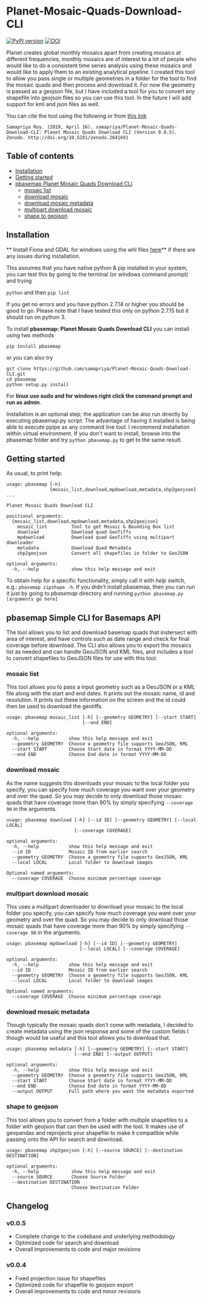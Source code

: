 # Planet-Mosaic-Quads-Download-CLI
[![PyPI version](https://badge.fury.io/py/pbasemap.svg)](https://badge.fury.io/py/pbasemap)
[![DOI](https://zenodo.org/badge/DOI/10.5281/zenodo.2641691.svg)](https://doi.org/10.5281/zenodo.2641691)

Planet creates global monthly mosaics apart from creating mosaics at different frequencies, monthly mosaics are of interest to a lot of people who would like to do a consistent time series analysis using these mosaics and would like to apply them to an existing analytical pipeline. I created this tool to allow you pass single or multiple geometries in a folder for the tool to find the mosaic quads and then process and download it. For now the geometry is passed as a geojson file, but I have included a tool for you to convert any shapefile into geojson files so you can use this tool. In the future I will add support for kml and json files as well.

You can cite the tool using the following or from [this link](https://zenodo.org/record/2641691)

```
Samapriya Roy. (2019, April 16). samapriya/Planet-Mosaic-Quads-Download-CLI: Planet Mosaic Quads Download CLI (Version 0.0.5).
Zenodo. http://doi.org/10.5281/zenodo.2641691
```



## Table of contents
* [Installation](#installation)
* [Getting started](#getting-started)
* [pbasemap Planet Mosaic Quads Download CLI](#pbasemap-planet-mosaic-quads-download-cli)
    * [mosaic list](#mosaic-list)
    * [download mosaic](#download-mosaic)
    * [download mosaic metadata](#download-mosaic-metadata)
    * [multipart download mosaic](#multipart-download-mosaic)
    * [shape to geojson](#shape-to-geojson)

## Installation
** Install Fiona and GDAL for windows using the whl files [here](https://www.lfd.uci.edu/~gohlke/pythonlibs/)** if there are any issues during installation.

This assumes that you have native python & pip installed in your system, you can test this by going to the terminal (or windows command prompt) and trying

```python``` and then ```pip list```

If you get no errors and you have python 2.7.14 or higher you should be good to go. Please note that I have tested this only on python 2.7.15 but it should run on python 3.

To install **pbasemap: Planet Mosaic Quads Download CLI** you can install using two methods

```pip install pbasemap```

or you can also try

```
git clone https://github.com/samapriya/Planet-Mosaic-Quads-Download-CLI.git
cd pbasemap
python setup.py install
```
For **linux use sudo and for windows right click the command prompt and run as admin**.

Installation is an optional step; the application can be also run directly by executing pbasemap.py script. The advantage of having it installed is being able to execute ppipe as any command line tool. I recommend installation within virtual environment. If you don't want to install, browse into the pbasemap folder and try ```python pbasemap.py``` to get to the same result.


## Getting started

As usual, to print help:

```
usage: pbasemap [-h]
                {mosaic_list,download,mpdownload,metadata,shp2geojson} ...

Planet Mosaic Quads Download CLI

positional arguments:
  {mosaic_list,download,mpdownload,metadata,shp2geojson}
    mosaic_list         Tool to get Mosaic & Bounding Box list
    download            Download quad GeoTiffs
    mpdownload          Download quad GeoTiffs using multipart downloader
    metadata            Download Quad Metadata
    shp2geojson         Convert all shapefiles in folder to GeoJSON

optional arguments:
  -h, --help            show this help message and exit
  ```

To obtain help for a specific functionality, simply call it with _help_ switch, e.g.: `pbasemap zipshape -h`. If you didn't install pbasemap, then you can run it just by going to *pbasemap* directory and running `python pbasemap.py [arguments go here]`

## pbasemap Simple CLI for Basemaps API
The tool allows you to list and download basemap quads that instersect with area of interest, and have controls such as date range and check for final coverage before download. The CLI also allows you to export the mosaics list as needed and can handle GeoJSON and KML files, and includes a tool to convert shapefiles to GeoJSON files for use with this tool.

### mosaic list
This tool allows you to pass a input geometry such as a GeoJSON or a KML file along with the start and end dates. It prints out the mosaic name, id and resolution. It prints out these information on the screen and the id could then be used to download the geotiffs.

```
usage: pbasemap mosaic_list [-h] [--geometry GEOMETRY] [--start START]
                            [--end END]

optional arguments:
  -h, --help           show this help message and exit
  --geometry GEOMETRY  Choose a geometry file supports GeoJSON, KML
  --start START        Choose Start date in format YYYY-MM-DD
  --end END            Choose End date in format YYYY-MM-DD
```

### download mosaic
As the name suggests this downloads your mosaic to the local folder you specify, you can specify how much coverage you want over your geometry and over the quad. So you may decide to only download those mosaic quads that have coverage more than 90% by simply specifying ```--coverage 90``` in the arguments.

```
usage: pbasemap download [-h] [--id ID] [--geometry GEOMETRY] [--local LOCAL]
                         [--coverage COVERAGE]

optional arguments:
  -h, --help           show this help message and exit
  --id ID              Mosaic ID from earlier search
  --geometry GEOMETRY  Choose a geometry file supports GeoJSON, KML
  --local LOCAL        Local folder to download images

Optional named arguments:
  --coverage COVERAGE  Choose minimum percentage coverage
```

### multipart download mosaic
This uses a multipart downloader to download your mosaic to the local folder you specify, you can specify how much coverage you want over your geometry and over the quad. So you may decide to only download those mosaic quads that have coverage more than 90% by simply specifying ```--coverage 90``` in the arguments.

```
usage: pbasemap mpdownload [-h] [--id ID] [--geometry GEOMETRY]
                           [--local LOCAL] [--coverage COVERAGE]

optional arguments:
  -h, --help           show this help message and exit
  --id ID              Mosaic ID from earlier search
  --geometry GEOMETRY  Choose a geometry file supports GeoJSON, KML
  --local LOCAL        Local folder to download images

Optional named arguments:
  --coverage COVERAGE  Choose minimum percentage coverage
```

### download mosaic metadata
Though typically the mosaic quads don't come with metadata, I decided to create metadata using the json response and some of the custom fields I though would be useful and this tool allows you to download that.

```
usage: pbasemap metadata [-h] [--geometry GEOMETRY] [--start START]
                         [--end END] [--output OUTPUT]

optional arguments:
  -h, --help           show this help message and exit
  --geometry GEOMETRY  Choose a geometry file supports GeoJSON, KML
  --start START        Choose Start date in format YYYY-MM-DD
  --end END            Choose End date in format YYYY-MM-DD
  --output OUTPUT      Full path where you want the metadata exported

```

### shape to geojson
This tool allows you to convert from  a folder with multiple shapefiles to a folder with geojson that can then be used with the tool. It makes use of geopandas and reprojects your shapefile to make it compatible while passing onto the API for search and download.

```
usage: pbasemap shp2geojson [-h] [--source SOURCE] [--destination DESTINATION]

optional arguments:
  -h, --help            show this help message and exit
  --source SOURCE       Choose Source Folder
  --destination DESTINATION
                        Choose Destination Folder
```

## Changelog

### v0.0.5

- Complete change to the codebase and underlying methodology
- Optimized code for search and download
- Overall improvements to code and major revisions

### v0.0.4

- Fixed projection issue for shapefiles
- Optimized code for shapefile to geojson export
- Overall improvements to code and minor revisions
